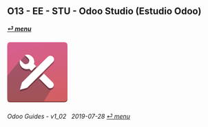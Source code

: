 ## O13 - EE - STU - Odoo Studio (Estudio Odoo)
#### [_&#x23CE; menu_](/o13/ee/o13-ee-guides_menu.md)  
### ![stu](/doc/img/web_studio.png)
	
###### Odoo Guides - v1_02 &nbsp; 2019-07-28  [_&#x23CE; menu_](/o13/ee/o13-ee-guides_menu.md)  
